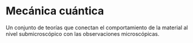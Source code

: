 # Mecánica cuántica

Un conjunto de teorías que conectan el comportamiento de la material al nivel submicroscópico con las observaciones microscópicas.
